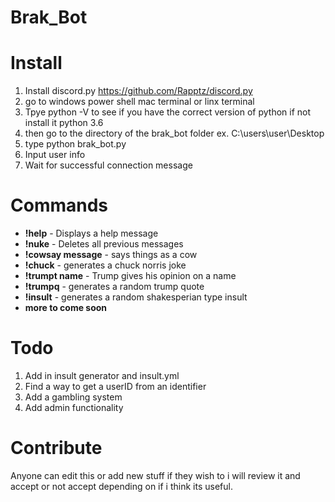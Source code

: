 # Brak_Bot

# Install 

1. Install discord.py https://github.com/Rapptz/discord.py
2. go to windows power shell mac terminal or linx terminal
3. Tpye python -V to see if you have the correct version of python if not install it python 3.6
4. then go to the directory of the brak_bot folder ex. C:\users\user\Desktop
5. type python brak_bot.py
6. Input user info 
7. Wait for successful connection message

# Commands

* **!help** - Displays a help message
* **!nuke** - Deletes all previous messages 
* **!cowsay message** - says things as a cow 
* **!chuck** - generates a chuck norris joke
* **!trumpt name** - Trump gives his opinion on a name 
* **!trumpq** - generates a random trump quote 
* **!insult** - generates a random shakesperian type insult 
* **more to come soon**

# Todo 
1. Add in insult generator and insult.yml 
2. Find a way to get a userID from an identifier 
3. Add a gambling system
4. Add admin functionality


# Contribute 

Anyone can edit this or add new stuff if they wish to i will review it and accept or not accept depending on if i think its useful.
